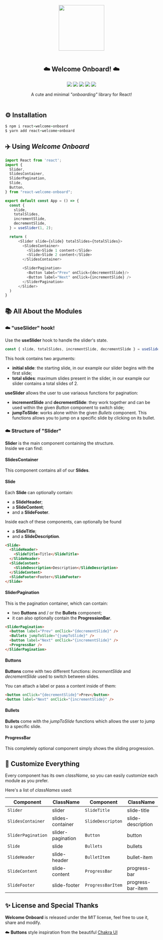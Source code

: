 <p align="center">
<br/><br/>
<img src="https://i.ibb.co/LJTFkkr/plane.png" width="150px">
<br/><br/>
</p>

## <p align="center">☁️ Welcome Onboard! ☁️</p>

<p align="center">
<a href="https://drenskywalker.github.io/react-welcome-onboard/"><img src="https://img.shields.io/badge/Try it out!-399AEA?style=flat"></a>
<img src="https://img.shields.io/badge/Open%20Source-🤍-399AEA">
<img src="https://img.shields.io/github/stars/DrenSkywalker/react-welcome-onboard?color=399AEA&label=Stars">
<img src="https://img.shields.io/npm/dw/react-welcome-onboard?color=399AEA&label=Downloads">
<img src="https://img.shields.io/github/license/DrenSkywalker/react-welcome-onboard?color=399AEA&label=License">
</p>

<p align="center">
A cute and minimal <i>"onboarding"</i> library for React!
<br/><br/>
</p>

## ⚙️ Installation

```ruby
$ npm i react-welcome-onboard
$ yarn add react-welcome-onboard
```

## ✈️ Using _Welcome Onboard_

```js
import React from 'react';
import {
  Slider,
  SlidesContainer,
  SliderPagination,
  Slide,
  Button,
} from "react-welcome-onboard";

export default const App = () => {
  const {
    slide,
    totalSlides,
    incrementSlide,
    decrementSlide,
  } = useSlider(1, 2);

  return (
      <Slider slide={slide} totalSlides={totalSlides}>
        <SlidesContainer>
          <Slide>Slide 1 content</Slide>
          <Slide>Slide 2 content</Slide>
        </SlidesContainer>

        <SliderPagination>
          <Button label="Prev" onClick={decrementSlide}/>
          <Button label="Next" onClick={incrementSlide} />
        </SliderPagination>
      </Slider>
  )
}
```

## 📚 All About the Modules

### ☁️ "useSlider" hook!

Use the **useSlider** hook to handle the slider's state.

```js
const { slide, totalSlides, incrementSlide, decrementSlide } = useSlider(1, 2);
```

This hook contains two arguments:

- **initial slide**: the starting slide, in our example our slider begins with the first slide;
- **total slides**: maximum slides present in the slider, in our example our slider contains a total slides of 2.

**useSlider** allows the user to use variaous functions for pagination:

- **incrementSlide** and **decrementSlide**: they work together and can be used within the given _Button_ component to switch slide;
- **jumpToSlide**: works alone within the given _Bullets_ component. This functions allows you to jump on a specific slide by clicking on its bullet.

### ☁️ Structure of "Slider"

**Slider** is the main component containing the structure.  
Inside we can find:

#### SlidesContainer

This component contains all of our **Slides**.

#### Slide

Each **Slide** can optionally contain:

- a **SlideHeader**;
- a **SlideContent**;
- and a **SlideFooter**.

Inside each of these components, can optionally be found

- a **SlideTitle**;
- and a **SlideDescription**.

```html
<Slide>
  <SlideHeader>
    <SlideTitle>Title</SlideTitle>
  </SlideHeader>
  <SlideContent>
    <SlideDescription>Description</SlideDescription>
  </SlideContent>
  <SlideFooter>Footer</SlideFooter>
</Slide>
```

#### SliderPagination

This is the pagination container, which can contain:

- two **Buttons** and / or the **Bullets** component;
- it can also optionally contain the **ProgressionBar**.

```html
<SliderPagination>
  <button label="Prev" onClick="{decrementSlide}" />
  <Bullets jumpToSlide="{jumpToSlide}" />
  <button label="Next" onClick="{incrementSlide}" />
  <ProgressBar />
</SliderPagination>
```

#### Buttons

**Buttons** come with two different functions: _incrementSlide_ and _decrementSlide_ used to switch between slides.

You can attach a label or pass a content inside of them:

```html
<button onClick="{decrementSlide}">Prev</button>
<button label="Next" onClick="{incrementSlide}" />
```

#### Bullets

**Bullets** come with the _jumpToSlide_ functions which allows the user to jump to a specific slide.

#### ProgressBar

This completely optional component simply shows the sliding progression.

## 🌈 Customize Everything

Every component has its own _className_, so you can easily customize each module as you prefer.

Here's a list of _classNames_ used:

| Component          | ClassName         | Component         | ClassName         |
| ------------------ | ----------------- | ----------------- | ----------------- |
| `Slider`           | slider            | `SlideTitle`      | slide-title       |
| `SlidesContainer`  | slides-container  | `SlideDescripton` | slide-description |
| `SliderPagination` | slider-pagination | `Button`          | button            |
| `Slide`            | slide             | `Bullets`         | bullets           |
| `SlideHeader`      | slide-header      | `BulletItem`      | bullet-item       |
| `SlideContent`     | slide-content     | `ProgressBar`     | progress-bar      |
| `SlideFooter`      | slide-footer      | `ProgressBarItem` | progress-bar-item |

## ✨ License and Special Thanks

**Welcome Onboard** is released under the _MIT_ license, feel free to use it, share and modify.

☁️ **Buttons** style inspiration from the beautiful [Chakra UI](https://github.com/chakra-ui/chakra-ui)
